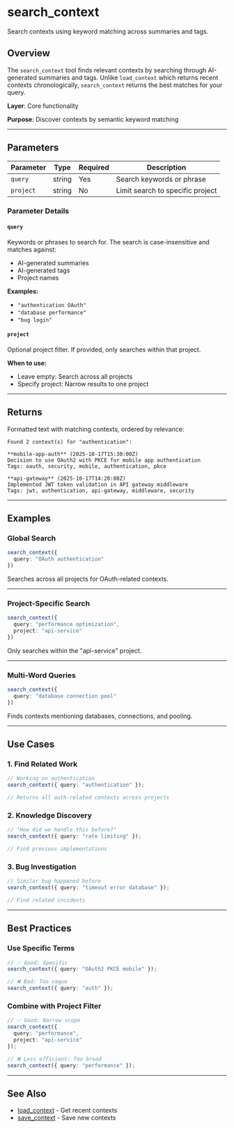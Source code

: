 # search_context

Search contexts using keyword matching across summaries and tags.

## Overview

The `search_context` tool finds relevant contexts by searching through AI-generated summaries and tags. Unlike `load_context` which returns recent contexts chronologically, `search_context` returns the best matches for your query.

**Layer**: Core functionality

**Purpose**: Discover contexts by semantic keyword matching

---

## Parameters

| Parameter | Type | Required | Description |
|-----------|------|----------|-------------|
| `query` | string | Yes | Search keywords or phrase |
| `project` | string | No | Limit search to specific project |

### Parameter Details

#### `query`
Keywords or phrases to search for. The search is case-insensitive and matches against:
- AI-generated summaries
- AI-generated tags
- Project names

**Examples:**
- `"authentication OAuth"`
- `"database performance"`
- `"bug login"`

#### `project`
Optional project filter. If provided, only searches within that project.

**When to use:**
- Leave empty: Search across all projects
- Specify project: Narrow results to one project

---

## Returns

Formatted text with matching contexts, ordered by relevance:

```
Found 2 context(s) for "authentication":

**mobile-app-auth** (2025-10-17T15:30:00Z)
Decision to use OAuth2 with PKCE for mobile app authentication
Tags: oauth, security, mobile, authentication, pkce

**api-gateway** (2025-10-17T14:20:00Z)
Implemented JWT token validation in API gateway middleware
Tags: jwt, authentication, api-gateway, middleware, security
```

---

## Examples

### Global Search

```typescript
search_context({
  query: "OAuth authentication"
})
```

Searches across all projects for OAuth-related contexts.

---

### Project-Specific Search

```typescript
search_context({
  query: "performance optimization",
  project: "api-service"
})
```

Only searches within the "api-service" project.

---

### Multi-Word Queries

```typescript
search_context({
  query: "database connection pool"
})
```

Finds contexts mentioning databases, connections, and pooling.

---

## Use Cases

### 1. Find Related Work

```typescript
// Working on authentication
search_context({ query: "authentication" });

// Returns all auth-related contexts across projects
```

### 2. Knowledge Discovery

```typescript
// "How did we handle this before?"
search_context({ query: "rate limiting" });

// Find previous implementations
```

### 3. Bug Investigation

```typescript
// Similar bug happened before
search_context({ query: "timeout error database" });

// Find related incidents
```

---

## Best Practices

### Use Specific Terms

```typescript
// ✅ Good: Specific
search_context({ query: "OAuth2 PKCE mobile" });

// ❌ Bad: Too vague
search_context({ query: "auth" });
```

### Combine with Project Filter

```typescript
// ✅ Good: Narrow scope
search_context({
  query: "performance",
  project: "api-service"
});

// ❌ Less efficient: Too broad
search_context({ query: "performance" });
```

---

## See Also

- [load_context](/tools/load-context) - Get recent contexts
- [save_context](/tools/save-context) - Save new contexts
